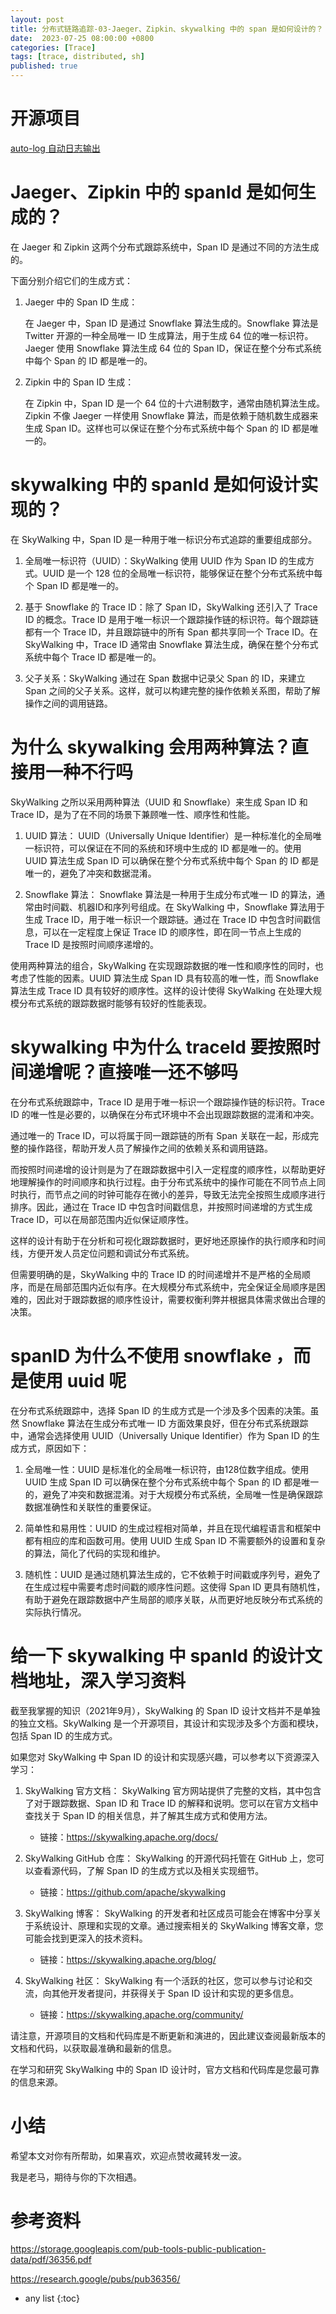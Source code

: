 ```yaml
---
layout: post
title: 分布式链路追踪-03-Jaeger、Zipkin、skywalking 中的 span 是如何设计的？
date:  2023-07-25 08:00:00 +0800
categories: [Trace]
tags: [trace, distributed, sh]
published: true
---
```


# 开源项目

[auto-log 自动日志输出](https://github.com/houbb/auto-log)

# Jaeger、Zipkin 中的 spanId 是如何生成的？

在 Jaeger 和 Zipkin 这两个分布式跟踪系统中，Span ID 是通过不同的方法生成的。

下面分别介绍它们的生成方式：

1. Jaeger 中的 Span ID 生成：

   在 Jaeger 中，Span ID 是通过 Snowflake 算法生成的。Snowflake 算法是 Twitter 开源的一种全局唯一 ID 生成算法，用于生成 64 位的唯一标识符。Jaeger 使用 Snowflake 算法生成 64 位的 Span ID，保证在整个分布式系统中每个 Span 的 ID 都是唯一的。

2. Zipkin 中的 Span ID 生成：

   在 Zipkin 中，Span ID 是一个 64 位的十六进制数字，通常由随机算法生成。Zipkin 不像 Jaeger 一样使用 Snowflake 算法，而是依赖于随机数生成器来生成 Span ID。这样也可以保证在整个分布式系统中每个 Span 的 ID 都是唯一的。

# skywalking 中的 spanId 是如何设计实现的？

在 SkyWalking 中，Span ID 是一种用于唯一标识分布式追踪的重要组成部分。

1. 全局唯一标识符（UUID）：SkyWalking 使用 UUID 作为 Span ID 的生成方式。UUID 是一个 128 位的全局唯一标识符，能够保证在整个分布式系统中每个 Span ID 都是唯一的。

2. 基于 Snowflake 的 Trace ID：除了 Span ID，SkyWalking 还引入了 Trace ID 的概念。Trace ID 是用于唯一标识一个跟踪操作链的标识符。每个跟踪链都有一个 Trace ID，并且跟踪链中的所有 Span 都共享同一个 Trace ID。在 SkyWalking 中，Trace ID 通常由 Snowflake 算法生成，确保在整个分布式系统中每个 Trace ID 都是唯一的。

3. 父子关系：SkyWalking 通过在 Span 数据中记录父 Span 的 ID，来建立 Span 之间的父子关系。这样，就可以构建完整的操作依赖关系图，帮助了解操作之间的调用链路。

# 为什么 skywalking 会用两种算法？直接用一种不行吗

SkyWalking 之所以采用两种算法（UUID 和 Snowflake）来生成 Span ID 和 Trace ID，是为了在不同的场景下兼顾唯一性、顺序性和性能。

1. UUID 算法：
   UUID（Universally Unique Identifier）是一种标准化的全局唯一标识符，可以保证在不同的系统和环境中生成的 ID 都是唯一的。使用 UUID 算法生成 Span ID 可以确保在整个分布式系统中每个 Span 的 ID 都是唯一的，避免了冲突和数据混淆。

2. Snowflake 算法：
   Snowflake 算法是一种用于生成分布式唯一 ID 的算法，通常由时间戳、机器ID和序列号组成。在 SkyWalking 中，Snowflake 算法用于生成 Trace ID，用于唯一标识一个跟踪链。通过在 Trace ID 中包含时间戳信息，可以在一定程度上保证 Trace ID 的顺序性，即在同一节点上生成的 Trace ID 是按照时间顺序递增的。

使用两种算法的组合，SkyWalking 在实现跟踪数据的唯一性和顺序性的同时，也考虑了性能的因素。UUID 算法生成 Span ID 具有较高的唯一性，而 Snowflake 算法生成 Trace ID 具有较好的顺序性。这样的设计使得 SkyWalking 在处理大规模分布式系统的跟踪数据时能够有较好的性能表现。

# skywalking 中为什么 traceId 要按照时间递增呢？直接唯一还不够吗

在分布式系统跟踪中，Trace ID 是用于唯一标识一个跟踪操作链的标识符。Trace ID 的唯一性是必要的，以确保在分布式环境中不会出现跟踪数据的混淆和冲突。

通过唯一的 Trace ID，可以将属于同一跟踪链的所有 Span 关联在一起，形成完整的操作路径，帮助开发人员了解操作之间的依赖关系和调用链路。

而按照时间递增的设计则是为了在跟踪数据中引入一定程度的顺序性，以帮助更好地理解操作的时间顺序和执行过程。由于分布式系统中的操作可能在不同节点上同时执行，而节点之间的时钟可能存在微小的差异，导致无法完全按照生成顺序进行排序。因此，通过在 Trace ID 中包含时间戳信息，并按照时间递增的方式生成 Trace ID，可以在局部范围内近似保证顺序性。

这样的设计有助于在分析和可视化跟踪数据时，更好地还原操作的执行顺序和时间线，方便开发人员定位问题和调试分布式系统。

但需要明确的是，SkyWalking 中的 Trace ID 的时间递增并不是严格的全局顺序，而是在局部范围内近似有序。在大规模分布式系统中，完全保证全局顺序是困难的，因此对于跟踪数据的顺序性设计，需要权衡利弊并根据具体需求做出合理的决策。

# spanID 为什么不使用 snowflake ，而是使用 uuid 呢

在分布式系统跟踪中，选择 Span ID 的生成方式是一个涉及多个因素的决策。虽然 Snowflake 算法在生成分布式唯一 ID 方面效果良好，但在分布式系统跟踪中，通常会选择使用 UUID（Universally Unique Identifier）作为 Span ID 的生成方式，原因如下：

1. 全局唯一性：UUID 是标准化的全局唯一标识符，由128位数字组成。使用 UUID 生成 Span ID 可以确保在整个分布式系统中每个 Span 的 ID 都是唯一的，避免了冲突和数据混淆。对于大规模分布式系统，全局唯一性是确保跟踪数据准确性和关联性的重要保证。

2. 简单性和易用性：UUID 的生成过程相对简单，并且在现代编程语言和框架中都有相应的库和函数可用。使用 UUID 生成 Span ID 不需要额外的设置和复杂的算法，简化了代码的实现和维护。

3. 随机性：UUID 是通过随机算法生成的，它不依赖于时间戳或序列号，避免了在生成过程中需要考虑时间戳的顺序性问题。这使得 Span ID 更具有随机性，有助于避免在跟踪数据中产生局部的顺序关联，从而更好地反映分布式系统的实际执行情况。

# 给一下 skywalking 中 spanId 的设计文档地址，深入学习资料

截至我掌握的知识（2021年9月），SkyWalking 的 Span ID 设计文档并不是单独的独立文档。SkyWalking 是一个开源项目，其设计和实现涉及多个方面和模块，包括 Span ID 的生成方式。

如果您对 SkyWalking 中 Span ID 的设计和实现感兴趣，可以参考以下资源深入学习：

1. SkyWalking 官方文档：
   SkyWalking 官方网站提供了完整的文档，其中包含了对于跟踪数据、Span ID 和 Trace ID 的解释和说明。您可以在官方文档中查找关于 Span ID 的相关信息，并了解其生成方式和使用方法。
   - 链接：https://skywalking.apache.org/docs/

2. SkyWalking GitHub 仓库：
   SkyWalking 的开源代码托管在 GitHub 上，您可以查看源代码，了解 Span ID 的生成方式以及相关实现细节。
   - 链接：https://github.com/apache/skywalking

3. SkyWalking 博客：
   SkyWalking 的开发者和社区成员可能会在博客中分享关于系统设计、原理和实现的文章。通过搜索相关的 SkyWalking 博客文章，您可能会找到更深入的技术资料。
   - 链接：https://skywalking.apache.org/blog/

4. SkyWalking 社区：
   SkyWalking 有一个活跃的社区，您可以参与讨论和交流，向其他开发者提问，并获得关于 Span ID 设计和实现的更多信息。
   - 链接：https://skywalking.apache.org/community/

请注意，开源项目的文档和代码库是不断更新和演进的，因此建议查阅最新版本的文档和代码，以获取最准确和最新的信息。

在学习和研究 SkyWalking 中的 Span ID 设计时，官方文档和代码库是您最可靠的信息来源。

# 小结

希望本文对你有所帮助，如果喜欢，欢迎点赞收藏转发一波。

我是老马，期待与你的下次相遇。

# 参考资料

https://storage.googleapis.com/pub-tools-public-publication-data/pdf/36356.pdf

https://research.google/pubs/pub36356/

* any list
{:toc}